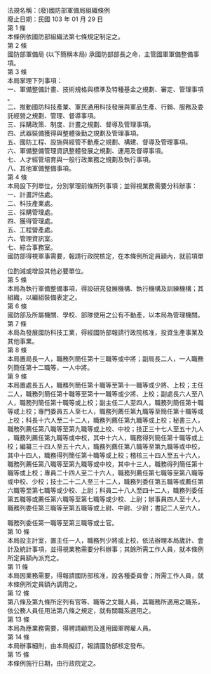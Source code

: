 法規名稱：(廢)國防部軍備局組織條例  
廢止日期：民國 103 年 01 月 29 日  
第 1 條  
本條例依國防部組織法第七條規定制定之。  
第 2 條  
國防部軍備局 (以下簡稱本局) 承國防部部長之命，主管國軍軍備整備事  
項。  
第 3 條  
本局掌理下列事項：  
一、軍備整備計畫、技術規格與標準及特種基金之規劃、審定、管理事項  
。  
二、推動國防科技產業、軍民通用科技發展與軍品生產、行銷、服務及委  
託經營之規劃、管理、督導事項。  
三、採購政策、制度、計畫之規劃、督導及管理事項。  
四、武器裝備獲得與整體後勤之規劃及管理事項。  
五、國防工程、設施與經管不動產之規劃、構建、督導及管理事項。  
六、軍備整備管理資訊整體發展之規劃、運用及督導事項。  
七、人才經管培育與一般行政業務之規劃及執行事項。  
八、其他軍備整備事項。  
第 4 條  
本局設下列單位，分別掌理前條所列事項；並得視業務需要分科辦事：  
一、計畫評估處。  
二、科技產業處。  
三、採購管理處。  
四、獲得管理處。  
五、工程營產處。  
六、管理資訊室。  
七、綜合事務室。  
國防部得視軍事需要，報請行政院核定，在本條例所定員額內，就前項單  


位酌減或增設其他必要單位。  
第 5 條  
本局為執行軍備整備事項，得設研究發展機構、執行機構及訓練機構；其  
組織，以編組裝備表定之。  
第 6 條  
國防部及所屬機關、學校、部隊使用之公有不動產，以本局為管理機關。  
第 7 條  
本局為發展國防科技工業，得經國防部報請行政院核准，投資生產事業及  
其他事業。  
第 8 條  
本局置局長一人，職務列簡任第十三職等或中將；副局長二人，一人職務  
列簡任第十二職等，一人中將。  
第 9 條  
本局置處長五人，職務列簡任第十職等至第十一職等或少將、上校；主任  
二人，職務列簡任第十職等至第十一職等或少將、上校；副處長六人至八  
人，職務列簡任第十職等或上校；副主任二人至四人，職務列簡任第十職  
等或上校；專門委員五人至七人，職務列薦任第九職等至簡任第十職等或  
上校；科長十六人至二十二人，職務列薦任第九職等或上校；秘書三人，  
職務列薦任第八職等至第九職等或上校、中校；技正三十七人至五十九人  
，職務列薦任第九職等或中校，其中十六人，職務得列簡任第十職等或上  
校；編纂三十四人至五十六人，職務列薦任第八職等至第九職等或中校，  
其中十四人，職務得列簡任第十職等或上校；稽核三十四人至五十六人，  
職務列薦任第八職等至第九職等或中校，其中十三人，職務得列簡任第十  
職等或上校；專員二十四人至二十六人，職務列薦任第七職等至第八職等  
或中校、少校；技士二十二人至三十二人，職務列委任第五職等或薦任第  
六職等至第七職等或少校、上尉；科員二十八人至四十二人，職務列委任  
第五職等或薦任第六職等至第七職等或少校、上尉；辦事員四人至十人，  
職務列委任第三職等至第五職等或上尉、中尉、少尉；書記二人至六人，  


職務列委任第一職等至第三職等或士官。  
第 10 條  
本局設主計室，置主任一人，職務列少將或上校，依法辦理本局歲計、會  
計及統計事項，並得視業務需要分科辦事；其餘所需工作人員，就本條例  
所定員額內派充之。  
第 11 條  
本局因業務需要，得報請國防部核准，設各種委員會；所需工作人員，就  
本條例所定員額內調用之。  
第 12 條  
第八條及第九條所定列有官等、職等之文職人員，其職務所適用之職系，  
依公務人員任用法第八條之規定，就有關職系選用之。  
第 13 條  
本局為應業務需要，得聘請顧問及進用國軍聘雇人員。  
第 14 條  
本局辦事細則，由本局擬訂，報請國防部核定發布。  
第 15 條  
本條例施行日期，由行政院定之。  


